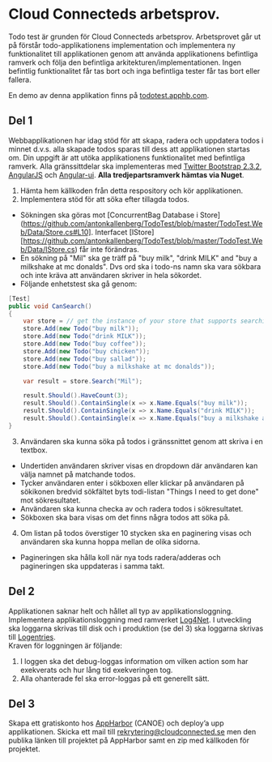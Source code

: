 Cloud Connecteds arbetsprov. 
================================
Todo test är grunden för Cloud Connecteds arbetsprov. 
Arbetsprovet går ut på förstår todo-applikationens implementation och implementera ny funktionalitet till applikationen genom att använda applikationens befintliga ramverk och följa den befintliga arkitekturen/implementationen. Ingen befintlig funktionalitet får tas bort och inga befintliga tester får tas bort eller fallera.

En demo av denna applikation finns på [todotest.apphb.com](http://todotest.apphb.com/).

Del 1
-------------------------
Webbapplikationen har idag stöd för att skapa, radera och uppdatera todos i minnet d.v.s. alla skapade todos sparas till dess att applikationen startas om. Din uppgift är att utöka applikationens funktionalitet med befintliga ramverk. Alla gränssittdelar ska implementeras med [Twitter Bootstrap 2.3.2](http://getbootstrap.com/2.3.2/), [AngularJS](http://angularjs.org/) och [Angular-ui](http://angular-ui.github.io/). __Alla tredjepartsramverk hämtas via Nuget__. 

1.	Hämta hem källkoden från detta respository och kör applikationen. 
2.	Implementera stöd för att söka efter tillagda todos. 
   -	Sökningen ska göras mot [ConcurrentBag<IPersistable> Database i Store](https://github.com/antonkallenberg/TodoTest/blob/master/TodoTest.Web/Data/Store.cs#L10]. Interfacet [IStore][https://github.com/antonkallenberg/TodoTest/blob/master/TodoTest.Web/Data/IStore.cs) får inte förändras.
   -	En sökning på "Mil" ska ge träff på "buy milk", "drink MILK" and "buy a milkshake at mc donalds". Dvs ord ska i todo-ns namn ska vara sökbara och inte kräva att användaren skriver in hela sökordet.
   -	Följande enhetstest ska gå genom:

```csharp
[Test]
public void CanSearch()
{
    var store = // get the instance of your store that supports searching of todos
    store.Add(new Todo("buy milk"));
    store.Add(new Todo("drink MILK"));
    store.Add(new Todo("buy coffee"));
    store.Add(new Todo("buy chicken"));
    store.Add(new Todo("buy sallad"));
    store.Add(new Todo("buy a milkshake at mc donalds"));

    var result = store.Search("Mil");

    result.Should().HaveCount(3);
    result.Should().ContainSingle(x => x.Name.Equals("buy milk"));
    result.Should().ContainSingle(x => x.Name.Equals("drink MILK"));
    result.Should().ContainSingle(x => x.Name.Equals("buy a milkshake at mc donalds"));
}
```

3.	Användaren ska kunna söka på todos i gränssnittet genom att skriva i en textbox. 
   - Undertiden användaren skriver visas en dropdown där användaren kan välja namnet på matchande todos. 
   - Tycker användaren enter i sökboxen eller klickar på användaren på sökikonen bredvid sökfältet byts todi-listan "Things I need to get done" mot sökresultatet. 
   - Användaren ska kunna checka av och radera todos i sökresultatet. 
   - Sökboxen ska bara visas om det finns några todos att söka på.
4.	Om listan på todos överstiger 10 stycken ska en paginering visas och användaren ska kunna hoppa mellan de olika sidorna. 
   - Pagineringen ska hålla koll när nya tods radera/adderas och pagineringen ska uppdateras i samma takt. 

Del 2
-------------------------
Applikationen saknar helt och hållet all typ av applikationsloggning. Implementera applikationsloggning med ramverket [Log4Net](http://logging.apache.org/log4net/). I utveckling ska loggarna skrivas till disk och i produktion (se del 3) ska loggarna skrivas till [Logentries](https://appharbor.com/addons/logentries]).  
Kraven för loggningen är följande:

1. I loggen ska det debug-loggas information om vilken action som har exekverats och hur lång tid exekveringen tog.
2.	Alla ohanterade fel ska error-loggas på ett generellt sätt.

Del 3
-------------------------
Skapa ett gratiskonto hos [AppHarbor](https://appharbor.com/) (CANOE) och deploy’a upp applikationen. Skicka ett mail till rekrytering@cloudconnected.se men den publika länken till projektet på AppHarbor samt en zip med källkoden för projektet. 
 
